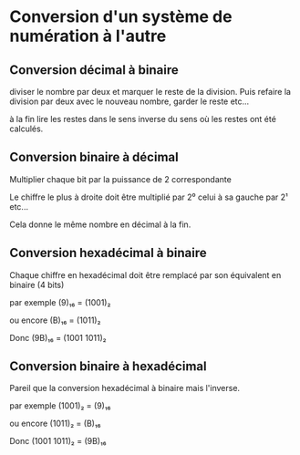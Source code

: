 # Conversion d'un système de numération à l'autre

## Conversion décimal à binaire

diviser le nombre par deux et marquer le reste de la division. Puis refaire la division par deux avec le nouveau nombre, garder le reste etc...

à la fin lire les restes dans le sens inverse du sens où les restes ont été calculés.

## Conversion binaire à décimal

Multiplier chaque bit par la puissance de 2 correspondante

Le chiffre le plus à droite doit être multiplié par 2⁰ celui à sa gauche par 2¹ etc...

Cela donne le même nombre en décimal à la fin.

## Conversion hexadécimal à binaire

Chaque chiffre en hexadécimal doit être remplacé par son équivalent en binaire (4 bits)

par exemple (9)₁₆ = (1001)₂

ou encore (B)₁₆ = (1011)₂

Donc (9B)₁₆ = (1001 1011)₂

## Conversion binaire à hexadécimal

Pareil que la conversion hexadécimal à binaire mais l'inverse.

par exemple (1001)₂ = (9)₁₆

ou encore (1011)₂ = (B)₁₆

Donc (1001 1011)₂ = (9B)₁₆